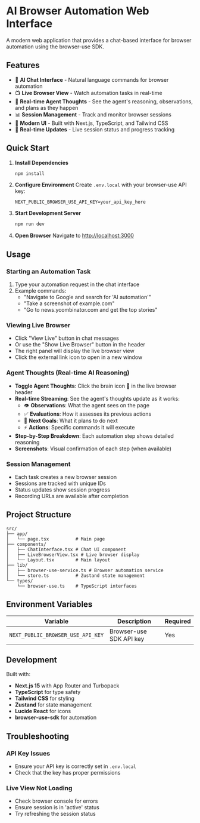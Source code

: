 # AI Browser Automation Web Interface

A modern web application that provides a chat-based interface for browser automation using the browser-use SDK.

## Features

- 🤖 **AI Chat Interface** - Natural language commands for browser automation
- 📺 **Live Browser View** - Watch automation tasks in real-time
- 🧠 **Real-time Agent Thoughts** - See the agent's reasoning, observations, and plans as they happen
- 📊 **Session Management** - Track and monitor browser sessions
- 🎨 **Modern UI** - Built with Next.js, TypeScript, and Tailwind CSS
- 🔄 **Real-time Updates** - Live session status and progress tracking

## Quick Start

1. **Install Dependencies**
   ```bash
   npm install
   ```

2. **Configure Environment**
   Create `.env.local` with your browser-use API key:
   ```env
   NEXT_PUBLIC_BROWSER_USE_API_KEY=your_api_key_here
   ```

3. **Start Development Server**
   ```bash
   npm run dev
   ```

4. **Open Browser**
   Navigate to [http://localhost:3000](http://localhost:3000)

## Usage

### Starting an Automation Task

1. Type your automation request in the chat interface
2. Example commands:
   - "Navigate to Google and search for 'AI automation'"
   - "Take a screenshot of example.com"
   - "Go to news.ycombinator.com and get the top stories"

### Viewing Live Browser

- Click "View Live" button in chat messages
- Or use the "Show Live Browser" button in the header
- The right panel will display the live browser view
- Click the external link icon to open in a new window

### Agent Thoughts (Real-time AI Reasoning)

- **Toggle Agent Thoughts**: Click the brain icon 🧠 in the live browser header
- **Real-time Streaming**: See the agent's thoughts update as it works:
  - 👁️ **Observations**: What the agent sees on the page
  - ✅ **Evaluations**: How it assesses its previous actions
  - 🎯 **Next Goals**: What it plans to do next
  - ⚡ **Actions**: Specific commands it will execute
- **Step-by-Step Breakdown**: Each automation step shows detailed reasoning
- **Screenshots**: Visual confirmation of each step (when available)

### Session Management

- Each task creates a new browser session
- Sessions are tracked with unique IDs
- Status updates show session progress
- Recording URLs are available after completion

## Project Structure

```
src/
├── app/
│   └── page.tsx          # Main page
├── components/
│   ├── ChatInterface.tsx # Chat UI component
│   ├── LiveBrowserView.tsx # Live browser display
│   └── Layout.tsx        # Main layout
├── lib/
│   ├── browser-use-service.ts # Browser automation service
│   └── store.ts          # Zustand state management
└── types/
    └── browser-use.ts    # TypeScript interfaces
```

## Environment Variables

| Variable | Description | Required |
|----------|-------------|----------|
| `NEXT_PUBLIC_BROWSER_USE_API_KEY` | Browser-use SDK API key | Yes |

## Development

Built with:
- **Next.js 15** with App Router and Turbopack
- **TypeScript** for type safety
- **Tailwind CSS** for styling
- **Zustand** for state management
- **Lucide React** for icons
- **browser-use-sdk** for automation

## Troubleshooting

### API Key Issues
- Ensure your API key is correctly set in `.env.local`
- Check that the key has proper permissions

### Live View Not Loading
- Check browser console for errors
- Ensure session is in 'active' status
- Try refreshing the session status
